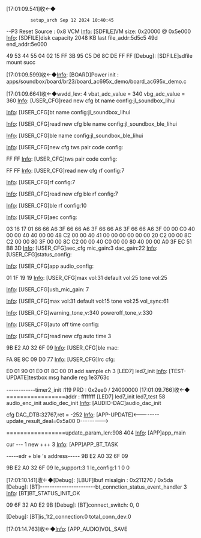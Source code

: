 
[17:01:09.541]收←◆ 
~~~~~~~~~~~~~~~~~~~~~~~~~~~~~~~~~~~~~~~~~~~~~~~~~~~
         setup_arch Sep 12 2024 10:40:45 

~~~~~~~~~~~~~~~~~~~~~~~~~~~~~~~~~~~~~~~~~~~~~~~~~~~
--P3 Reset Source : 0x8
VCM
[Info]: [SDFILE]VM size: 0x20000 @ 0x5e000
[Info]: [SDFILE]disk capacity 2048 KB
last file_addr:5d5c5 49d
end_addr:5e000

49 53 44 55 04 02 15 FF 3B 95 C5 D6 8C DE FF FF 
[Debug]: [SDFILE]sdfile mount succ

[17:01:09.599]收←◆[Info]: [BOARD]Power init : apps/soundbox/board/br23/board_ac695x_demo/board_ac695x_demo.c

[17:01:09.664]收←◆wvdd_lev: 4
vbat_adc_value = 340
vbg_adc_value = 360
[Info]: [USER_CFG]read new cfg bt name config:jl_soundbox_lihui

[Info]: [USER_CFG]bt name config:jl_soundbox_lihui

[Info]: [USER_CFG]read new cfg ble name config:jl_soundbox_ble_lihui

[Info]: [USER_CFG]ble name config:jl_soundbox_ble_lihui

[Info]: [USER_CFG]new cfg tws pair code config:


FF FF 
[Info]: [USER_CFG]tws pair code config:


FF FF 
[Info]: [USER_CFG]read new cfg rf config:7

[Info]: [USER_CFG]rf config:7

[Info]: [USER_CFG]read new cfg ble rf config:7

[Info]: [USER_CFG]ble rf config:10

[Info]: [USER_CFG]aec config:


03 16 17 01 66 66 A6 3F 66 66 A6 3F 66 66 A6 3F 
66 66 A6 3F 00 00 C0 40 00 00 40 40 00 00 48 C2 
00 00 40 41 00 00 00 00 00 00 20 C2 00 00 8C C2 
00 00 80 3F 00 00 8C C2 00 00 40 C0 00 00 80 40 
00 00 A0 3F EC 51 B8 3D 
[Info]: [USER_CFG]aec_cfg mic_gain:3 dac_gain:22
[Info]: [USER_CFG]status_config:

[Info]: [USER_CFG]app audio_config:


01 1F 19 19 
[Info]: [USER_CFG]max vol:31 default vol:25 tone vol:25

[Info]: [USER_CFG]usb_mic_gain: 7

[Info]: [USER_CFG]max vol:31 default vol:15 tone vol:25 vol_sync:61

[Info]: [USER_CFG]warning_tone_v:340 poweroff_tone_v:330

[Info]: [USER_CFG]auto off time config:

[Info]: [USER_CFG]read new cfg auto time 3

[Info]: [USER_CFG]auto_off_time:180

[Info]: [USER_CFG]mac:

9B E2 A0 32 6F 09 
[Info]: [USER_CFG]ble mac:

FA 8E 8C 09 D0 77 
[Info]: [USER_CFG]lrc cfg:

E0 01 90 01 E0 01 8C 00 01 
add sample ch 3
[LED7] led7_init
[Info]: [TEST-UPDATE]testbox msg handle reg:1e3763c

------------timer2_init :119
PRD : 0x2ee0 / 24000000
[17:01:09.766]收←◆
=================addr : ffffffff
[LED7] led7_init
led7_test 58
audio_enc_init
audio_dec_init
[Info]: [AUDIO-DAC]audio_dac_init

cfg DAC_DTB:32767,ret = -252
[Info]: [APP-UPDATE]<--------update_result_deal=0x5a00 0--------->

=================update_param_len:908 404
[Info]: [APP]app_main

[Info]: [APP]APP_POWERON_TASK 

cur --- 1 
new +++ 3 
[Info]: [APP]APP_BT_TASK 


-----edr + ble 's address-----
9B E2 A0 32 6F 09 

9B E2 A0 32 6F 09 
le_support:3 1
le_config:1 1 0 0

[17:01:10.141]收←◆[Debug]: [LBUF]lbuf misalgin : 0x211270 / 0x5da
[Debug]: [BT]-----------------------bt_connction_status_event_handler 3
[Info]: [BT]BT_STATUS_INIT_OK


09 6F 32 A0 E2 9B 
[Debug]: [BT]connect_switch: 0, 0

[Debug]: [BT]is_1t2_connection:0 	 total_conn_dev:0


[17:01:14.763]收←◆[Info]: [APP_AUDIO]VOL_SAVE


